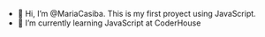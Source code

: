 - 👋 Hi, I’m @MariaCasiba. This is my first proyect using JavaScript. 
- 🌱 I’m currently learning JavaScript at CoderHouse


<!---
MariaCasiba/MariaCasiba is a ✨ special ✨ repository because its `README.md` (this file) appears on your GitHub profile.
You can click the Preview link to take a look at your changes.
--->
